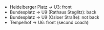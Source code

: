 * Heidelberger Platz → U3: front
* Bundesplatz → U9 (Rathaus Steglitz): back
* Bundesplatz → U9 (Osloer Straße): not back
* Tempelhof → U6: front (second coach)
